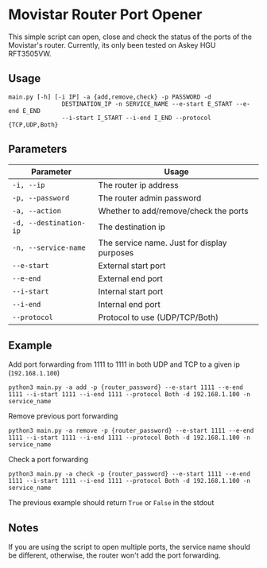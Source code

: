 # Movistar Router Port Opener

This simple script can open, close and check the status of the ports of the Movistar's router.
Currently, its only been tested on Askey HGU RFT3505VW. 

## Usage

```
main.py [-h] [-i IP] -a {add,remove,check} -p PASSWORD -d
               DESTINATION_IP -n SERVICE_NAME --e-start E_START --e-end E_END
               --i-start I_START --i-end I_END --protocol {TCP,UDP,Both}
```

## Parameters

| Parameter                 | Usage                                       |
|---------------------------|---------------------------------------------|
| `-i, --ip`                | The router ip address                       |
| `-p, --password`          | The router admin password                   |
| `-a, --action`            | Whether to add/remove/check the ports       |
| `-d, --destination-ip`    | The destination ip                          |
| `-n, --service-name`      | The service name. Just for display purposes |
| `--e-start`               | External start port                         |
| `--e-end`                 | External end port                           |
| `--i-start`               | Internal start port                         |
| `--i-end`                 | Internal end port                           |
| `--protocol`              | Protocol to use (UDP/TCP/Both)              |

## Example

Add port forwarding from 1111 to 1111 in both UDP and TCP to a given ip (`192.168.1.100`)

```
python3 main.py -a add -p {router_password} --e-start 1111 --e-end 1111 --i-start 1111 --i-end 1111 --protocol Both -d 192.168.1.100 -n service_name
```

Remove previous port forwarding

```
python3 main.py -a remove -p {router_password} --e-start 1111 --e-end 1111 --i-start 1111 --i-end 1111 --protocol Both -d 192.168.1.100 -n service_name
```

Check a port forwarding

```
python3 main.py -a check -p {router_password} --e-start 1111 --e-end 1111 --i-start 1111 --i-end 1111 --protocol Both -d 192.168.1.100 -n service_name
```

The previous example should return `True` or `False` in the stdout


## Notes

If you are using the script to open multiple ports, the service name should be different, otherwise, the router won't add the port forwarding.  